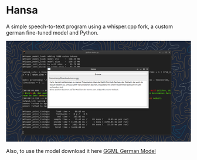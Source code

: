 # Hansa
A simple speech-to-text program using a whisper.cpp fork, a custom german fine-tuned model and Python.

![Image test](docs/test.png)

Also, to use the model download it here [GGML German Model](https://usama.pro/public/german_q4_0.bin) 
